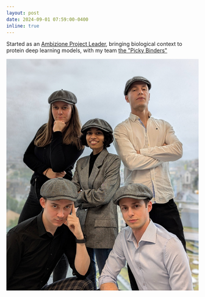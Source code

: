 ```yaml
---
layout: post
date: 2024-09-01 07:59:00-0400
inline: true
---
```


Started as an [Ambizione Project Leader](https://www.biozentrum.unibas.ch/news/detail/two-new-snsf-ambizione-fellows-at-the-biozentrum), bringing biological context to protein deep learning models, with my team [the "Picky Binders"](https://www.biozentrum.unibas.ch/research/research-groups/project-leaders-a-z/overview/unit/research-group-durairaj-j)

![Picky Binders](assets/img/picky_binders.png)